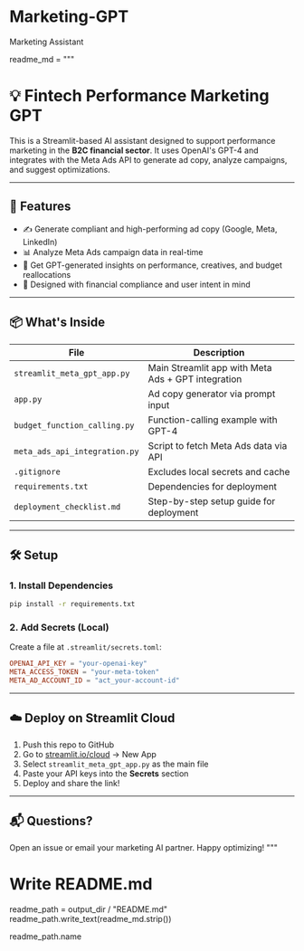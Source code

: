# Marketing-GPT
Marketing Assistant

readme_md = """
# 💡 Fintech Performance Marketing GPT

This is a Streamlit-based AI assistant designed to support performance marketing in the **B2C financial sector**. It uses OpenAI's GPT-4 and integrates with the Meta Ads API to generate ad copy, analyze campaigns, and suggest optimizations.

---

## 🚀 Features

- ✍️ Generate compliant and high-performing ad copy (Google, Meta, LinkedIn)
- 📊 Analyze Meta Ads campaign data in real-time
- 🧠 Get GPT-generated insights on performance, creatives, and budget reallocations
- 🔐 Designed with financial compliance and user intent in mind

---

## 📦 What's Inside

| File | Description |
|------|-------------|
| `streamlit_meta_gpt_app.py` | Main Streamlit app with Meta Ads + GPT integration |
| `app.py` | Ad copy generator via prompt input |
| `budget_function_calling.py` | Function-calling example with GPT-4 |
| `meta_ads_api_integration.py` | Script to fetch Meta Ads data via API |
| `.gitignore` | Excludes local secrets and cache |
| `requirements.txt` | Dependencies for deployment |
| `deployment_checklist.md` | Step-by-step setup guide for deployment |

---

## 🛠️ Setup

### 1. Install Dependencies
```bash
pip install -r requirements.txt
```

### 2. Add Secrets (Local)
Create a file at `.streamlit/secrets.toml`:
```toml
OPENAI_API_KEY = "your-openai-key"
META_ACCESS_TOKEN = "your-meta-token"
META_AD_ACCOUNT_ID = "act_your-account-id"
```

---

## ☁️ Deploy on Streamlit Cloud

1. Push this repo to GitHub
2. Go to [streamlit.io/cloud](https://streamlit.io/cloud) → New App
3. Select `streamlit_meta_gpt_app.py` as the main file
4. Paste your API keys into the **Secrets** section
5. Deploy and share the link!

---

## 📬 Questions?

Open an issue or email your marketing AI partner. Happy optimizing!
"""

# Write README.md
readme_path = output_dir / "README.md"
readme_path.write_text(readme_md.strip())

readme_path.name